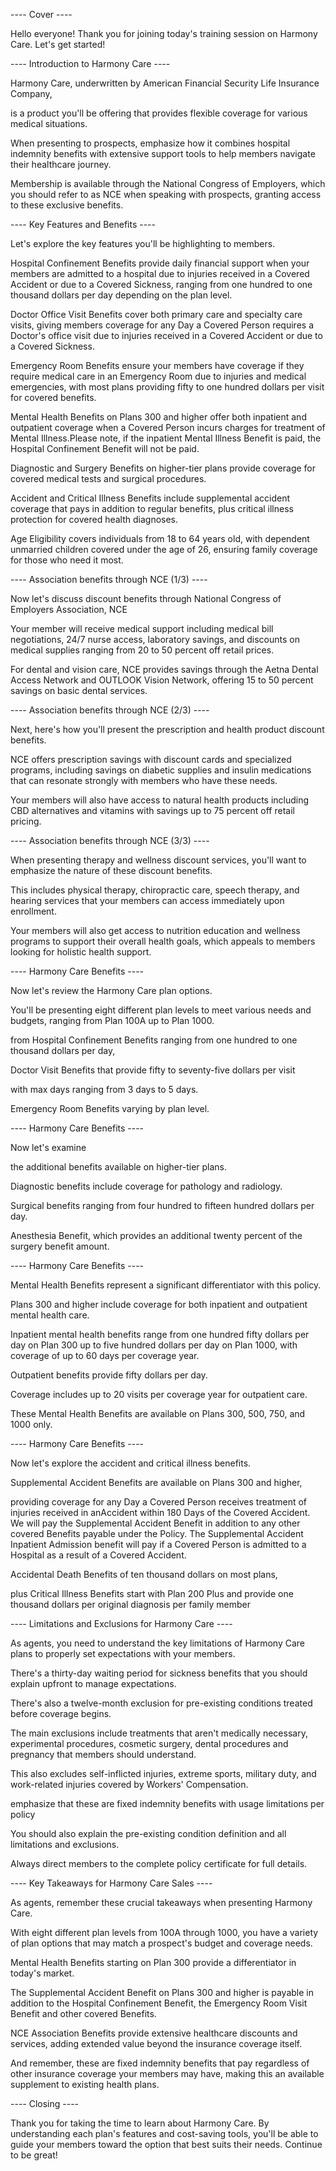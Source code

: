 ---- Cover ----

Hello everyone! Thank you for joining today's training session on Harmony Care. Let's get started!

---- Introduction to Harmony Care ----

Harmony Care, underwritten by American Financial Security Life Insurance Company, 

is a product you'll be offering that provides flexible coverage for various medical situations.

When presenting to prospects, emphasize how it combines hospital indemnity benefits with extensive support tools to help members navigate their healthcare journey.

Membership is available through the National Congress of Employers, which you should refer to as NCE when speaking with prospects, granting access to these exclusive benefits.

---- Key Features and Benefits ----

Let's explore the key features you'll be highlighting to members.

Hospital Confinement Benefits provide daily financial support when your members are admitted to a hospital due to injuries received in a Covered Accident or due to a Covered Sickness, ranging from one hundred to one thousand dollars per day depending on the plan level.

Doctor Office Visit Benefits cover both primary care and specialty care visits, giving members coverage for any Day a Covered Person requires a Doctor's office visit due to injuries received in a Covered Accident or due to a Covered Sickness.

Emergency Room Benefits ensure your members have coverage if they require medical care in an Emergency Room due to injuries and medical emergencies, with most plans providing fifty to one hundred dollars per visit for covered benefits. 

Mental Health Benefits on Plans 300 and higher offer both inpatient and outpatient coverage when a Covered Person incurs charges for treatment of Mental Illness.Please note, if the inpatient Mental Illness Benefit is paid, the Hospital Confinement Benefit will not be paid.

Diagnostic and Surgery Benefits on higher-tier plans provide coverage for covered medical tests and surgical procedures.

Accident and Critical Illness Benefits include supplemental accident coverage that pays in addition to regular benefits, plus critical illness protection for covered health diagnoses.

Age Eligibility covers individuals from 18 to 64 years old, with dependent unmarried children covered under the age of 26, ensuring family coverage for those who need it most.

---- Association benefits through NCE (1/3) ----

Now let's discuss discount benefits through National Congress of Employers Association, NCE

Your member will receive medical support including medical bill negotiations, 24/7 nurse access, laboratory savings, and discounts on medical supplies ranging from 20 to 50 percent off retail prices.

For dental and vision care, NCE provides savings through the Aetna Dental Access Network and OUTLOOK Vision Network, offering 15 to 50 percent savings on basic dental services.

---- Association benefits through NCE (2/3) ----

Next, here's how you'll present the prescription and health product discount benefits.

NCE offers prescription savings with discount cards and specialized programs, including savings on diabetic supplies and insulin medications that can resonate strongly with members who have these needs.

Your members will also have access to natural health products including CBD alternatives and vitamins with savings up to 75 percent off retail pricing.

---- Association benefits through NCE (3/3) ----

When presenting therapy and wellness discount services, you'll want to emphasize the nature of these discount benefits.

This includes physical therapy, chiropractic care, speech therapy, and hearing services that your members can access immediately upon enrollment.

Your members will also get access to nutrition education and wellness programs to support their overall health goals, which appeals to members looking for holistic health support.

---- Harmony Care Benefits ----

Now let's review the Harmony Care plan options.

You'll be presenting eight different plan levels to meet various needs and budgets, ranging from Plan 100A up to Plan 1000.

from Hospital Confinement Benefits ranging from one hundred to one thousand dollars per day, 

Doctor Visit Benefits that provide fifty to seventy-five dollars per visit

with max days ranging from 3 days to 5 days.

Emergency Room Benefits varying by plan level.

---- Harmony Care Benefits ----

Now let's examine 

the additional benefits available on higher-tier plans. 

Diagnostic benefits include coverage for pathology and radiology. 

Surgical benefits ranging from four hundred to fifteen hundred dollars per day.

Anesthesia Benefit, which provides an additional twenty percent of the surgery benefit amount.

---- Harmony Care Benefits ----

Mental Health Benefits represent a significant differentiator with this policy.

Plans 300 and higher include coverage for both inpatient and outpatient mental health care.

Inpatient mental health benefits range from one hundred fifty dollars per day on Plan 300 up to five hundred dollars per day on Plan 1000, with coverage of up to 60 days per coverage year.

Outpatient benefits provide fifty dollars per day.

Coverage includes up to 20 visits per coverage year for outpatient care.

These Mental Health Benefits are available on Plans 300, 500, 750, and 1000 only.

---- Harmony Care Benefits ----

Now let's explore the accident and critical illness benefits.

Supplemental Accident Benefits are available on Plans 300 and higher, 

providing coverage for any Day a Covered Person receives treatment of injuries received in anAccident within 180 Days of the Covered Accident. We will pay the Supplemental Accident Benefit in addition to any other covered Benefits payable under the Policy. The Supplemental Accident Inpatient Admission benefit will pay if a Covered Person is admitted to a Hospital as a result of a Covered Accident. 

Accidental Death Benefits of ten thousand dollars on most plans, 

plus Critical Illness Benefits start with Plan 200 Plus and provide one thousand dollars per original diagnosis per family member

---- Limitations and Exclusions for Harmony Care ----

As agents, you need to understand the key limitations of Harmony Care plans to properly set expectations with your members.

There's a thirty-day waiting period for sickness benefits that you should explain upfront to manage expectations.

There's also a twelve-month exclusion for pre-existing conditions treated before coverage begins.

The main exclusions include treatments that aren't medically necessary, experimental procedures, cosmetic surgery, dental procedures and pregnancy that members should understand.

This also excludes self-inflicted injuries, extreme sports, military duty, and work-related injuries covered by Workers' Compensation.

emphasize that these are fixed indemnity benefits with usage limitations per policy

You should also explain the pre-existing condition definition and all limitations and exclusions. 

Always direct members to the complete policy certificate for full details.

---- Key Takeaways for Harmony Care Sales ----

As agents, remember these crucial takeaways when presenting Harmony Care.

With eight different plan levels from 100A through 1000, you have a variety of plan options that may match a prospect's budget and coverage needs.

Mental Health Benefits starting on Plan 300 provide a differentiator in today's market.

The Supplemental Accident Benefit on Plans 300 and higher  is payable in addition to the Hospital Confinement Benefit, the Emergency Room Visit Benefit and other covered Benefits.

NCE Association Benefits provide extensive healthcare discounts and services, adding extended value beyond the insurance coverage itself.

And remember, these are fixed indemnity benefits that pay regardless of other insurance coverage your members may have, making this an available supplement to existing health plans.

---- Closing ----

Thank you for taking the time to learn about Harmony Care. By understanding each plan's features and cost-saving tools, you'll be able to guide your members toward the option that best suits their needs. Continue to be great!